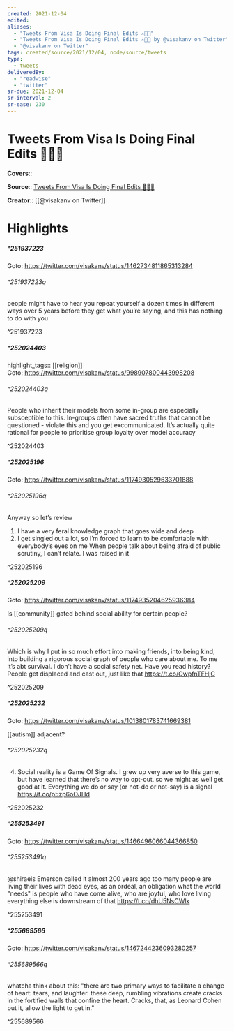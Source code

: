 ```yaml
---
created: 2021-12-04
edited:
aliases:
  - "Tweets From Visa Is Doing Final Edits ✍🏾📖"
  - "Tweets From Visa Is Doing Final Edits ✍🏾📖 by @visakanv on Twitter"
  - "@visakanv on Twitter"
tags: created/source/2021/12/04, node/source/tweets
type: 
  - tweets
deliveredBy: 
  - "readwise"
  - "twitter"
sr-due: 2021-12-04
sr-interval: 2
sr-ease: 230
---
```

# Tweets From Visa Is Doing Final Edits ✍🏾📖

**Covers**:: 

**Source**:: [Tweets From Visa Is Doing Final Edits ✍🏾📖](https://twitter.com/visakanv)

**Creator**:: [[@visakanv on Twitter]]

# Highlights
##### ^251937223


Goto: https://twitter.com/visakanv/status/1462734811865313284  

###### ^251937223q

people might have to hear you repeat yourself a dozen times in different ways over 5 years before they get what you’re saying, and this has nothing to do with you 

^251937223

##### ^252024403

highlight_tags:: [[religion]]   
Goto: https://twitter.com/visakanv/status/998907800443998208  

###### ^252024403q

People who inherit their models from some in-group are especially subsceptible to this. In-groups often have sacred truths that cannot be questioned - violate this and you get excommunicated. It’s actually quite rational for people to prioritise group loyalty over model accuracy 

^252024403

##### ^252025196


Goto: https://twitter.com/visakanv/status/1174930529633701888  

###### ^252025196q

Anyway so let’s review
1. I have a very feral knowledge graph that goes wide and deep
2. I get singled out a lot, so I’m forced to learn to be comfortable with everybody’s eyes on me
When people talk about being afraid of public scrutiny, I can’t relate. I was raised in it 

^252025196

##### ^252025209


Goto: https://twitter.com/visakanv/status/1174935204625936384  

Is [[community]] gated behind social ability for certain people?  

###### ^252025209q

Which is why I put in so much effort into making friends, into being kind, into building a rigorous social graph of people who care about me. To me it’s abt survival. I don’t have a social safety net. Have you read history? People get displaced and cast out, just like that https://t.co/GwpfnTFHjC 

^252025209

##### ^252025232


Goto: https://twitter.com/visakanv/status/1013801783741669381  

[[autism]] adjacent?  

###### ^252025232q

4. Social reality is a Game Of Signals. I grew up very averse to this game, but have learned that there’s no way to opt-out, so we might as well get good at it. Everything we do or say (or not-do or not-say) is a signal https://t.co/p5zp6oOJHd 

^252025232

##### ^255253491


Goto: https://twitter.com/visakanv/status/1466496066044366850  

###### ^255253491q

@shiraeis Emerson called it almost 200 years ago
too many people are living their lives with dead eyes, as an ordeal, an obligation
what the world "needs" is people who have come alive, who are joyful, who love living
everything else is downstream of that
https://t.co/dhU5NsCWlk 

^255253491

##### ^255689566


Goto: https://twitter.com/visakanv/status/1467244236093280257  

###### ^255689566q

whatcha think about this: "there are two primary ways to facilitate a change of heart: tears, and laughter. these deep, rumbling vibrations create cracks in the fortified walls that confine the heart. Cracks, that, as Leonard Cohen put it, allow the light to get in." 

^255689566

